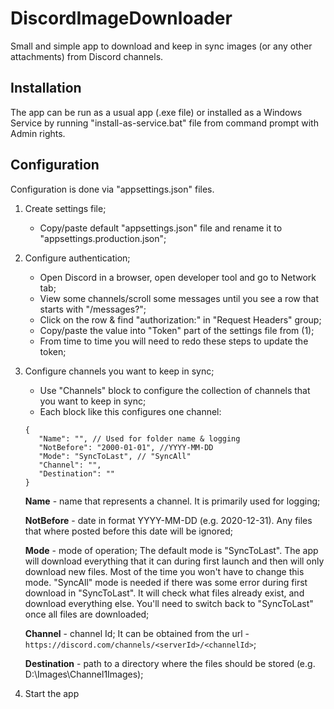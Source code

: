 # DiscordImageDownloader
 Small and simple app to download and keep in sync images (or any other attachments) from Discord channels.
 
 ## Installation
 
 The app can be run as a usual app (.exe file) or installed as a Windows Service by running "install-as-service.bat" file from command prompt with Admin rights.
 
 ## Configuration
 Configuration is done via "appsettings.json" files.
 
1. Create settings file;
   - Copy/paste default "appsettings.json" file and rename it to "appsettings.production.json";
3. Configure authentication;
   - Open Discord in a browser, open developer tool and go to Network tab;
   - View some channels/scroll some messages until you see a row that starts with "/messages?";
   - Click on the row & find "authorization:" in "Request Headers" group;
   - Copy/paste the value into "Token" part of the settings file from (1);
   - From time to time you will need to redo these steps to update the token; 
4. Configure channels you want to keep in sync;
   - Use "Channels" block to configure the collection of channels that you want to keep in sync;
   - Each block like this configures one channel:
   ```
   {
      "Name": "", // Used for folder name & logging
      "NotBefore": "2000-01-01", //YYYY-MM-DD
      "Mode": "SyncToLast", // "SyncAll"
      "Channel": "",
      "Destination": ""
   }
   ```
   **Name** - name that represents a channel. It is primarily used for logging;
   
   **NotBefore** - date in format YYYY-MM-DD (e.g. 2020-12-31). Any files that where posted before this date will be ignored;
   
   **Mode** - mode of operation; The default mode is "SyncToLast". The app will download everything that it can during first launch and then will only download new files. Most of the time you won't have to change this mode. "SyncAll" mode is needed if there was some error during first download in "SyncToLast". It will check what files already exist, and download everything else. You'll need to switch back to "SyncToLast" once all files are downloaded;
   
   **Channel** - channel Id; It can be obtained from the url - ```https://discord.com/channels/<serverId>/<channelId>```;
 
   **Destination** - path to a directory where the files should be stored (e.g. D:\\Images\\Channel1Images);
5. Start the app
